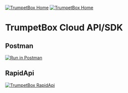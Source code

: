 [![TrumpetBox Home](https://trumpetbox.com/assets/images/trumpetbox-logo.svg)](https://trumpetbox.com)
[![TrumpetBox Home](https://trumpetbox.com/assets/images/home.svg)](https://trumpetbox.com)

# TrumpetBox Cloud API/SDK

## Postman

[![Run in Postman](https://run.pstmn.io/button.svg)](https://app.getpostman.com/run-collection/03b2992cfa022be9d842)


## RapidApi

[![TrumpetBox RapidApi](https://rapidapi.com/static-assets/default/logo.svg)](https://rapidapi.com/Hightechteam/api/trumpetbox-cloud?endpoint=apiendpoint_cffb0a3e-3874-4cfd-aa02-1ffbb1521123)

